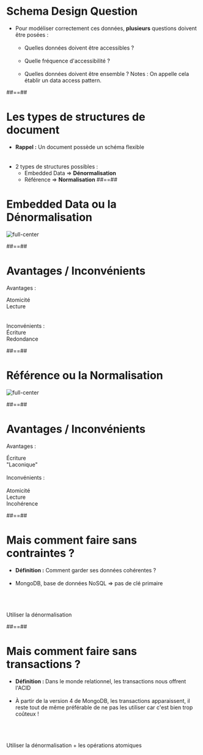 <!-- .slide-->
# Schema Design Question
- Pour modéliser correctement ces données, <b>plusieurs</b> questions doivent être posées :<br/><br/>
    - Quelles données doivent être accessibles ?<br/><br/>
    - Quelle fréquence d'accessibilité ?<br/><br/>
    - Quelles données doivent être ensemble ?
Notes : On appelle cela établir un data access pattern.

##==##

<!-- .slide: class="sfeir-basic-slide"-->
# Les types de structures de document
- <b>Rappel :</b> Un document possède un schéma flexible<br/><br/><br/>
- 2 types de structures possibles :
    - Embedded Data => <b>Dénormalisation</b>
    - Référence => <b>Normalisation</b>
##==##

<!-- .slide-->
# Embedded Data ou la Dénormalisation
![full-center](assets/images/school/data-modeling/denormalization.svg)

##==##

<!-- .slide-->
# Avantages / Inconvénients
Avantages :
<br/>
<div class="flex-row">
  <div class="bold circle">Atomicité</div>
  <div class="bold circle">Lecture</div>
</div>
<br/><br/>
Inconvénients :
<br/>
<div class="flex-row">
  <div class="bold circle">Écriture</div>
  <div class="bold circle">Redondance<div>
</div>

##==##

<!-- .slide-->
# Référence ou la Normalisation
![full-center](assets/images/school/data-modeling/normalization.svg)

##==##

<!-- slide-->
# Avantages / Inconvénients

Avantages : 
<br/>
<div class="flex-row">
  <div class="bold circle">Écriture</div>
  <div class="bold circle">"Laconique"</div>
</div>
<br/>
Inconvénients :
<br/><br/>
<div class="flex-row">
  <div class="bold circle">Atomicité</div>
  <div class="bold circle">Lecture</div>
  <div class="bold circle">Incohérence</div>
</div>

##==##

<!-- .slide-->
# Mais comment faire sans contraintes ? 
- <b>Définition :</b> Comment garder ses données cohérentes ?<br/><br/>
- MongoDB, base de données NoSQL => pas de clé primaire<br/><br/><br/><br/>

Utiliser la dénormalisation
<!-- .element: class="bold center important" -->

##==##

<!-- .slide-->
# Mais comment faire sans transactions ?
- <b>Définition : </b>Dans le monde relationnel, les transactions nous offrent l'ACID <br/><br/>
- À partir de la version 4 de MongoDB, les transactions apparaissent, il reste tout de même préférable de ne pas les utiliser car c'est bien trop coûteux !<br/><br/><br/><br/>

Utiliser la dénormalisation + les opérations atomiques
<!-- .element: class="important bold center" -->
